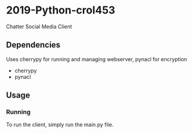 # 2019-Python-crol453
Chatter Social Media Client
## Dependencies
Uses cherrypy for running and managing webserver, pynacl for encryption
* cherrypy
* pynacl

## Usage
### Running
To run the client, simply run the main.py file.


